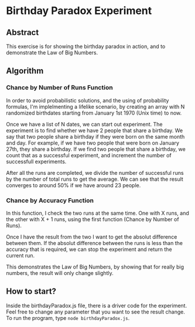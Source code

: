# Birthday Paradox Experiment

## Abstract
This exercise is for showing the birthday paradox in action, and to demonstrate the Law of Big Numbers.

## Algorithm

### Chance by Number of Runs Function
In order to avoid probabilistic solutions, and the using of probability formulas, I'm implelmenting a lifelike scenario, by creating an array with N randomized birthdates starting from January 1st 1970 (Unix time) to now.

Once we have a list of N dates, we can start out experiment. The experiment is to find whether we have 2 people that share a birthday. We say that two people share a birthday if they were born on the same month and day. For example, if we have two people that were born on January 27th, they share a birthday.
If we find two people that share a birthday, we count that as a successful experiment, and increment the number of successfull experiments.

After all the runs are completed, we divide the number of successful runs by the number of total runs to get the average. We can see that the result converges to around 50% if we have around 23 people.


### Chance by Accuracy Function
In this function, I check the two runs at the same time. One with X runs, and the other with X + 1 runs, using the first function (Chance by Number of Runs). 

Once I have the result from the two I want to get the absolut difference between them. If the absolut difference between the runs is less than the accuracy that is required, we can stop the experiment and return the current run.

This demonstrates the Law of Big Numbers, by showing that for really big numbers, the result will only change slightly. 

## How to start?
Inside the birthdayParadox.js file, there is a driver code for the experiment. Feel free to change any parameter that you want to see the result change. 
To run the program, type `node birthdayParadox.js`.

